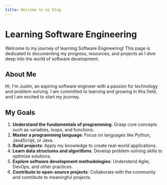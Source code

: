 ```yaml
---
title: Welcome to my blog
---
```

# Learning Software Engineering

Welcome to my journey of learning Software Engineering! This page is dedicated to documenting my progress, resources, and projects as I dive deep into the world of software development.

## About Me

Hi, I'm Jusitn, an aspiring software engineer with a passion for technology and problem-solving. I am committed to learning and growing in this field, and I am excited to start my journey.

## My Goals

1. **Understand the fundamentals of programming**: Grasp core concepts such as variables, loops, and functions.
2. **Master a programming language**: Focus on languages like Python, JavaScript, or Java.
3. **Build projects**: Apply my knowledge to create real-world applications.
4. **Learn data structures and algorithms**: Develop problem-solving skills to optimize solutions.
5. **Explore software development methodologies**: Understand Agile, DevOps, and other practices.
6. **Contribute to open-source projects**: Collaborate with the community and contribute to meaningful projects.
